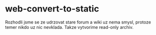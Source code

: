 # web-convert-to-static
Rozhodli jsme se ze udrzovat stare forum a wiki uz nema smysl, protoze temer nikdo uz nic nevklada. Takze vytvorime read-only archiv.
